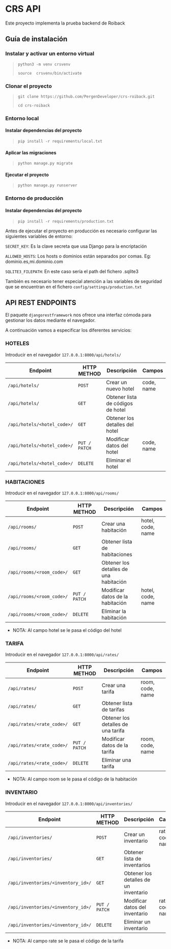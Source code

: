 # CRS API

Este proyecto implementa la prueba backend de Roiback

## Guía de instalación

### Instalar y activar un entorno virtual
> `python3 -m venv crsvenv` 
>
> `source  crsvenv/bin/activate`

### Clonar el proyecto
> `git clone https://github.com/PergenDeveloper/crs-roiback.git`
> 
> `cd crs-roiback`

### Entorno local
#### Instalar dependencias del proyecto
> `pip install -r requirements/local.txt`

#### Aplicar las migraciones
> `python manage.py migrate`

#### Ejecutar el proyecto
> `python manage.py runserver`


### Entorno de producción
#### Instalar dependencias del proyecto
> `pip install -r requirements/production.txt`


Antes de ejecutar el proyecto en producción es necesario configurar las siguientes 
variables de entorno:

`SECRET_KEY`: Es la clave secreta que usa Django para 
la encriptación

`ALLOWED_HOSTS`: Los hosts o dominios están separados por comas. 
Eg: dominio.es,mi.dominio.com

`SQLITE3_FILEPATH`: En este caso sería el path del fichero .sqlite3

También es necesario tener especial atención a las variables de seguridad
que se encuentran en el fichero `config/settings/production.txt`


## API REST ENDPOINTS

El paquete `djangorestframework` nos ofrece una interfaz cómoda para gestionar los datos
mediante el navegador.

A continuación vamos a especificar los diferentes servicios:

### HOTELES

Introducir en el navegador `127.0.0.1:8000/api/hotels/`

| Endpoint      | HTTP METHOD | Descripción | Campos
| ----------- | ----------- | -----------| -----------
| `/api/hotels/`      | `POST`       |  Crear un nuevo hotel | code, name
| `/api/hotels/`   | `GET`        |  Obtener lista de códigos de hotel |
| `/api/hotels/<hotel_code>/`   | `GET`        |  Obtener los detalles del hotel |
| `/api/hotels/<hotel_code>/`   | `PUT / PATCH`       |  Modificar datos del hotel | code, name
| `/api/hotels/<hotel_code>/`   | `DELETE`        |  Eliminar el hotel |


### HABITACIONES

Introducir en el navegador `127.0.0.1:8000/api/rooms/`

| Endpoint      | HTTP METHOD | Descripción | Campos
| ----------- | ----------- | ----------- | -----------
| `/api/rooms/`      | `POST`       |  Crear una habitación | hotel, code, name
| `/api/rooms/`   | `GET`        |  Obtener lista de habitaciones |
| `/api/rooms/<room_code>/`   | `GET`        |  Obtener los detalles de una habitación |
| `/api/rooms/<room_code>/`   | `PUT / PATCH`       |  Modificar datos de la habitación | hotel, code, name
| `/api/rooms/<room_code>/`   | `DELETE`        |  Eliminar la habitación |

- NOTA: Al campo hotel se le pasa el código del hotel


### TARIFA

Introducir en el navegador `127.0.0.1:8000/api/rates/`

| Endpoint      | HTTP METHOD | Descripción | Campos
| ----------- | ----------- | ----------- | -----------
| `/api/rates/`      | `POST`       |  Crear una tarifa | room, code, name
| `/api/rates/`   | `GET`        |  Obtener lista de tarifas |
| `/api/rates/<rate_code>/`   | `GET`        |  Obtener los detalles de una tarifa |
| `/api/rates/<rate_code>/`   | `PUT / PATCH`       |  Modificar datos de la tarifa | room, code, name
| `/api/rates/<rate_code>/`   | `DELETE`        |  Eliminar una tarifa |

- NOTA: Al campo room se le pasa el código de la habitación

### INVENTARIO

Introducir en el navegador `127.0.0.1:8000/api/inventories/`

| Endpoint      | HTTP METHOD | Descripción | Campos
| ----------- | ----------- | ----------- | -----------
| `/api/inventories/`      | `POST`       |  Crear un inventario | rate, code, name
| `/api/inventories/`   | `GET`        |  Obtener lista de inventarios |
| `/api/inventories/<inventory_id>/`   | `GET`        |  Obtener los detalles de un inventario |
| `/api/inventories/<inventory_id>/`   | `PUT / PATCH`       |  Modificar datos del inventario | rate, code, name
| `/api/inventories/<inventory_id>/`   | `DELETE`        |  Eliminar un inventario |

- NOTA: Al campo rate se le pasa el código de la tarifa